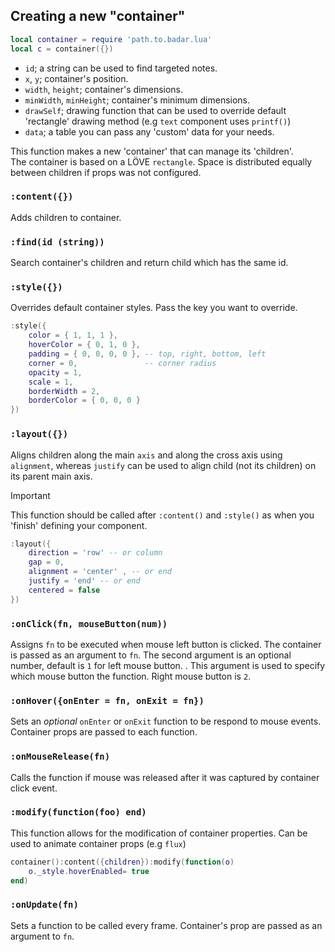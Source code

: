 ## Creating a new "container"

```lua
local container = require 'path.to.badar.lua'
local c = container({})
```

- `id`; a string can be used to find targeted notes.
- `x`, `y`; container's position.
- `width`, `height`; container's dimensions.
- `minWidth`, `minHeight`; container's minimum dimensions.
- `drawSelf`; drawing function that can be used to override default 'rectangle' drawing method (e.g `text` component uses `printf()`)
- `data`; a table you can pass any 'custom' data for your needs.

This function makes a new 'container' that can manage its 'children'. <br>
The container is based on a LÖVE `rectangle`. Space is distributed equally between children if props was not configured.

### `:content({})`

Adds children to container.

### `:find(id (string))`

Search container's children and return child which has the same id.

### `:style({})`

Overrides default container styles. Pass the key you want to override.

```lua
:style({
    color = { 1, 1, 1 },
    hoverColor = { 0, 1, 0 },
    padding = { 0, 0, 0, 0 }, -- top, right, bottom, left
    corner = 0,               -- corner radius
    opacity = 1,
    scale = 1,
    borderWidth = 2,
    borderColor = { 0, 0, 0 }
})
```

### `:layout({})`

Aligns children along the main `axis` and along the cross axis using `alignment`, whereas `justify` can be used to align child (not its children) on its parent main axis. <br>

> [!IMPORTANT]
> This function should be called after `:content()` and `:style()` as when you 'finish' defining your component.

```lua
:layout({
    direction = 'row' -- or column
    gap = 0,
    alignment = 'center' , -- or end
    justify = 'end' -- or end
    centered = false
})
```

### `:onClick(fn, mouseButton(num))`

Assigns `fn` to be executed when mouse left button is clicked. The container is passed as an argument to `fn`. The second argument is an optional number, default is `1` for left mouse button. . This argument is used to specify which mouse button the function. Right mouse button is `2`.

### `:onHover({onEnter = fn, onExit = fn})`

Sets an _optional_ `onEnter` or `onExit` function to be respond to mouse events. Container props are passed to each function.

### `:onMouseRelease(fn)`

Calls the function if mouse was released after it was captured by container click event.

### `:modify(function(foo) end)`

This function allows for the modification of container properties. Can be used to animate container props (e.g `flux`)

```lua
container():content({children}):modify(function(o)
    o._style.hoverEnabled= true
end)
```

### `:onUpdate(fn)`

Sets a function to be called every frame. Container's prop are passed as an argument to `fn`.

